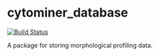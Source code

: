 # cytominer_database

[![Build Status](https://travis-ci.org/cytomining/cytominer-database.svg?branch=master)](https://travis-ci.org/cytomining/cytominer-database)

A package for storing morphological profiling data.

